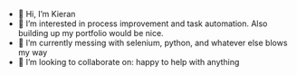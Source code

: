 - 👋 Hi, I’m Kieran
- 👀 I’m interested in process improvement and task automation. Also building up my portfolio would be nice.
- 🌱 I’m currently messing with selenium, python, and whatever else blows my way
- 💞️ I’m looking to collaborate on: happy to help with anything

<!---
K33k0/K33k0 is a ✨ special ✨ repository because its `README.md` (this file) appears on your GitHub profile.
You can click the Preview link to take a look at your changes.
--->
